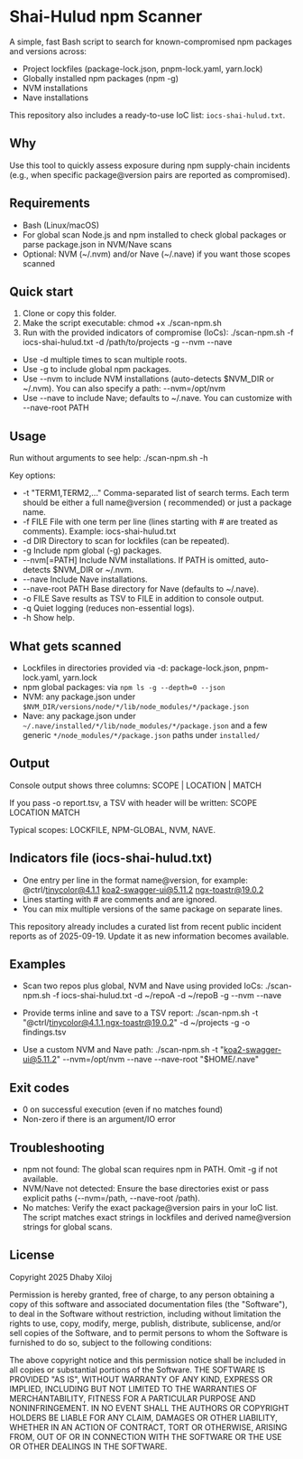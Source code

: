# Shai-Hulud npm Scanner

A simple, fast Bash script to search for known-compromised npm packages and versions across:

- Project lockfiles (package-lock.json, pnpm-lock.yaml, yarn.lock)
- Globally installed npm packages (npm -g)
- NVM installations
- Nave installations

This repository also includes a ready-to-use IoC list: `iocs-shai-hulud.txt`.

## Why

Use this tool to quickly assess exposure during npm supply-chain incidents (e.g., when specific package@version pairs
are reported as compromised).

## Requirements

- Bash (Linux/macOS)
- For global scan Node.js and npm installed to check global packages or parse package.json in NVM/Nave scans
- Optional: NVM (~/.nvm) and/or Nave (~/.nave) if you want those scopes scanned

## Quick start

1) Clone or copy this folder.
2) Make the script executable:
   chmod +x ./scan-npm.sh
3) Run with the provided indicators of compromise (IoCs):
   ./scan-npm.sh -f iocs-shai-hulud.txt -d /path/to/projects -g --nvm --nave

- Use -d multiple times to scan multiple roots.
- Use -g to include global npm packages.
- Use --nvm to include NVM installations (auto-detects $NVM_DIR or ~/.nvm). You can also specify a path: --nvm=/opt/nvm
- Use --nave to include Nave; defaults to ~/.nave. You can customize with --nave-root PATH

## Usage

Run without arguments to see help:
./scan-npm.sh -h

Key options:

- -t "TERM1,TERM2,..."   Comma-separated list of search terms. Each term should be either a full name@version (
  recommended) or just a package name.
- -f FILE File with one term per line (lines starting with # are treated as comments). Example: iocs-shai-hulud.txt
- -d DIR Directory to scan for lockfiles (can be repeated).
- -g Include npm global (-g) packages.
- --nvm[=PATH]            Include NVM installations. If PATH is omitted, auto-detects $NVM_DIR or ~/.nvm.
- --nave Include Nave installations.
- --nave-root PATH Base directory for Nave (defaults to ~/.nave).
- -o FILE Save results as TSV to FILE in addition to console output.
- -q Quiet logging (reduces non-essential logs).
- -h Show help.

## What gets scanned

- Lockfiles in directories provided via -d: package-lock.json, pnpm-lock.yaml, yarn.lock
- npm global packages: via `npm ls -g --depth=0 --json`
- NVM: any package.json under `$NVM_DIR/versions/node/*/lib/node_modules/*/package.json`
- Nave: any package.json under `~/.nave/installed/*/lib/node_modules/*/package.json` and a few generic
  `*/node_modules/*/package.json` paths under `installed/`

## Output

Console output shows three columns:
SCOPE | LOCATION | MATCH

If you pass -o report.tsv, a TSV with header will be written:
SCOPE LOCATION MATCH

Typical scopes: LOCKFILE, NPM-GLOBAL, NVM, NAVE.

## Indicators file (iocs-shai-hulud.txt)

- One entry per line in the format name@version, for example:
  @ctrl/tinycolor@4.1.1
  koa2-swagger-ui@5.11.2
  ngx-toastr@19.0.2
- Lines starting with # are comments and are ignored.
- You can mix multiple versions of the same package on separate lines.

This repository already includes a curated list from recent public incident reports as of 2025-09-19. Update it as new
information becomes available.

## Examples

- Scan two repos plus global, NVM and Nave using provided IoCs:
  ./scan-npm.sh -f iocs-shai-hulud.txt -d ~/repoA -d ~/repoB -g --nvm --nave

- Provide terms inline and save to a TSV report:
  ./scan-npm.sh -t "@ctrl/tinycolor@4.1.1,ngx-toastr@19.0.2" -d ~/projects -g -o findings.tsv

- Use a custom NVM and Nave path:
  ./scan-npm.sh -t "koa2-swagger-ui@5.11.2" --nvm=/opt/nvm --nave --nave-root "$HOME/.nave"

## Exit codes

- 0 on successful execution (even if no matches found)
- Non-zero if there is an argument/IO error

## Troubleshooting

- npm not found: The global scan requires npm in PATH. Omit -g if not available.
- NVM/Nave not detected: Ensure the base directories exist or pass explicit paths (--nvm=/path, --nave-root /path).
- No matches: Verify the exact package@version pairs in your IoC list. The script matches exact strings in lockfiles and
  derived name@version strings for global scans.

## License

Copyright 2025 Dhaby Xiloj

Permission is hereby granted, free of charge, to any person obtaining a copy of this software and associated
documentation files (the "Software"), to deal in the Software without restriction, including without limitation the
rights to use, copy, modify, merge, publish, distribute, sublicense, and/or sell copies of the Software, and to permit
persons to whom the Software is furnished to do so, subject to the following conditions:

The above copyright notice and this permission notice shall be included in all copies or substantial portions of the
Software.
THE SOFTWARE IS PROVIDED "AS IS", WITHOUT WARRANTY OF ANY KIND, EXPRESS OR IMPLIED, INCLUDING BUT NOT LIMITED TO THE
WARRANTIES OF MERCHANTABILITY, FITNESS FOR A PARTICULAR PURPOSE AND NONINFRINGEMENT. IN NO EVENT SHALL THE AUTHORS OR
COPYRIGHT HOLDERS BE LIABLE FOR ANY CLAIM, DAMAGES OR OTHER LIABILITY, WHETHER IN AN ACTION OF CONTRACT, TORT OR
OTHERWISE, ARISING FROM, OUT OF OR IN CONNECTION WITH THE SOFTWARE OR THE USE OR OTHER DEALINGS IN THE SOFTWARE.
